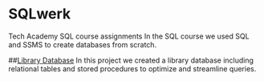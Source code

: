 # SQLwerk
Tech Academy SQL course assignments 
In the SQL course we used SQL and SSMS to create databases from scratch. 

##[Library Database](SQLwerk/DBLibrary.sql)
In this project we created a library database including relational tables and stored procedures to optimize and streamline queries.
